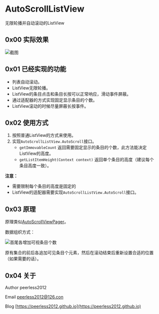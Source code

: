 #  AutoScrollListView
无限轮播并自动滚动的ListView

## 0x00 实际效果
![截图](https://raw.githubusercontent.com/peerless2012/AutoScrollListView/master/ScreenShots/ScreenGif.gif)

## 0x01 已经实现的功能
* 列表自动滚动。
* ListView无限轮播。
* ListView的条目点击和条目长按可以正常响应，滑动事件屏蔽。
* 通过适配器的方式实现固定显示条目的个数。
* ListView滚动的时候尽量屏蔽长按事件。

## 0x02 使用方式
1. 按照普通ListView的方式来使用。
2. 实现`AutoScrollListView.AutoScroll`接口。
   * `getImmovableCount` 返回需要固定显示的条目的个数，此方法能决定ListView的高度。
   * `getListItemHeight(Context context)` 返回单个条目的高度（建议每个条目高度一致）。

__注意：__

* 需要限制每个条目的高度是固定的
* ListView的适配器需要实现`AutoScrollListView.AutoScroll`接口。

## 0x03 原理
原理类似[AutoScrollViewPager](https://github.com/peerless2012/AutoScrollViewPager)。

数据组织方式：

![首尾各增加可视条目个数](https://raw.githubusercontent.com/peerless2012/AutoScrollListView/master/ScreenShots/listview_offm.png)

原有集合的前后各追加可见条目个元素，然后在滚动结束后重新设置合适的位置（如果需要的话）。

## 0x04 关于
Author peerless2012

Email  [peerless2012@126.con](mailto:peerless2012@126.con)

Blog   [https://peerless2012.github.io](https://peerless2012.github.io)